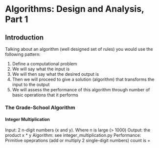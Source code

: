 # Algorithms: Design and Analysis, Part 1

## Introduction
Talking about an algorithm (well designed set of rules) you would use the following pattern:
1. Define a computational problem
2. We will say what the input is
3. We will then say what the desired output is
4. Then we will proceed to give a solution (algorithm) that transforms the input to the output
5. We will assess the performance of this algorithm through number of basic operations that it performs

### The Grade-School Algorithm
#### Integer Multiplication

Input: 2 n-digit numbers (x and y). Where n is large (> 1000)
Output: the product x * y
Algorithm: see integer_multiplication.py
Performance: Primitive opeprations (add or multiply 2 single-digit numbers) count is = 
